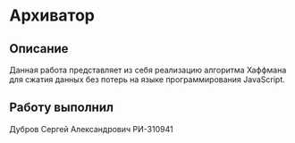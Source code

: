 # Архиватор

## Описание
Данная работа представляет из себя реализацию алгоритма Хаффмана для сжатия данных без потерь на языке программирования JavaScript.

## Работу выполнил
Дубров Сергей Александрович РИ-310941
